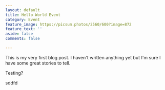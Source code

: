 ```yaml
---
layout: default
title: Hello World Event
category: Event
feature_image: https://picsum.photos/2560/600?image=872
feature_text: ''
aside: false
comments: false

---
```

This is my very first blog post. I haven't written anything yet but I'm sure I have some great stories to tell.

Testing?

sddfd
